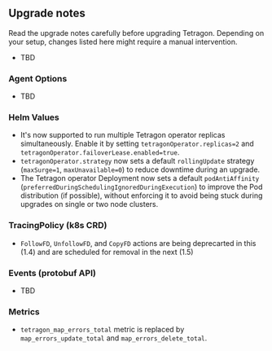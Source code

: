## Upgrade notes

Read the upgrade notes carefully before upgrading Tetragon.
Depending on your setup, changes listed here might require a manual intervention.

* TBD

### Agent Options

* TBD

### Helm Values

* It's now supported to run multiple Tetragon operator replicas simultaneously. Enable it by setting `tetragonOperator.replicas=2` and `tetragonOperator.failoverLease.enabled=true`.
* `tetragonOperator.strategy` now sets a default `rollingUpdate` strategy (`maxSurge=1`, `maxUnavailable=0`) to reduce downtime during an upgrade.
* The Tetragon operator Deployment now sets a default `podAntiAffinity` (`preferredDuringSchedulingIgnoredDuringExecution`) to improve the Pod distribution (if possible), without enforcing it to avoid being stuck during upgrades on single or two node clusters.

### TracingPolicy (k8s CRD)

* `FollowFD`, `UnfollowFD`, and `CopyFD` actions are being deprecarted in this (1.4) and are
  scheduled for removal in the next (1.5)

### Events (protobuf API)

* TBD

### Metrics

* `tetragon_map_errors_total` metric is replaced by `map_errors_update_total` and `map_errors_delete_total`.
